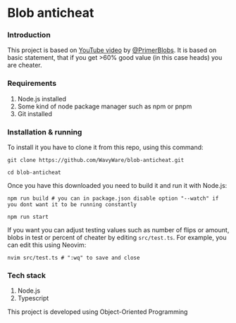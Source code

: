 # Blob anticheat

### Introduction
This project is based on [YouTube video](https://www.youtube.com/watch?v=XTcP4oo4JI4) by [@PrimerBlobs](https://www.youtube.com/@PrimerBlobs).
It is based on basic statement, that if you get >60% good value (in this case heads) you are cheater.

### Requirements
1. Node.js installed
2. Some kind of node package manager such as npm or pnpm
3. Git installed

### Installation & running
To install it you have to clone it from this repo, using this command:
```shell
git clone https://github.com/WavyWare/blob-anticheat.git

cd blob-anticheat
```
Once you have this downloaded you need to build it and run it with Node.js:
```shell
npm run build # you can in package.json disable option "--watch" if you dont want it to be running constantly

npm run start
```
If you want you can adjust testing values such as number of flips or amount, blobs in test or percent of cheater by editing `src/test.ts`. For example, you can edit this using Neovim:
```shell
nvim src/test.ts # ":wq" to save and close
```

### Tech stack
1. Node.js
2. Typescript

This project is developed using Object-Oriented Programming
